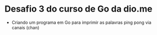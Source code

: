 # Desafio 3 do curso de Go da dio.me

* Criando um programa em Go para imprimir as palavras ping pong via canais (chan)